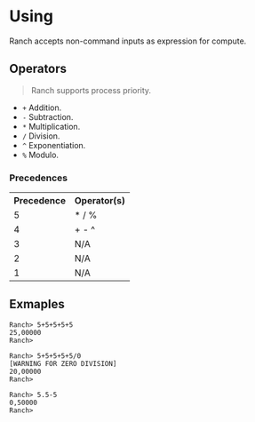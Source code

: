 # Using

Ranch accepts non-command inputs as expression for compute.

## Operators

> Ranch supports process priority.
>
+ `+` Addition.
+ `-` Subtraction.
+ `*` Multiplication.
+ `/` Division.
+ `^` Exponentiation.
+ `%` Modulo.

### Precedences
  <table>
    <tr>
      <th>Precedence</th>
      <th>Operator(s)</th>
    </tr>
    <tr>
      <td>5</td>
      <td>* / %</td>
    </tr>
    <tr>
      <td>4</td>
      <td>+ - ^</td>
    </tr>
    <tr>
      <td>3</td>
      <td>N/A</td>
    </tr>
    <tr>
      <td>2</td>
      <td>N/A</td>
    </tr>
    <tr>
      <td>1</td>
      <td>N/A</td>
    </tr>
  </table>

## Exmaples

```
Ranch> 5+5+5+5+5
25,00000
Ranch>
```
```
Ranch> 5+5+5+5+5/0
[WARNING FOR ZERO DIVISION]
20,00000
Ranch>
```

```
Ranch> 5.5-5
0,50000
Ranch>
```

